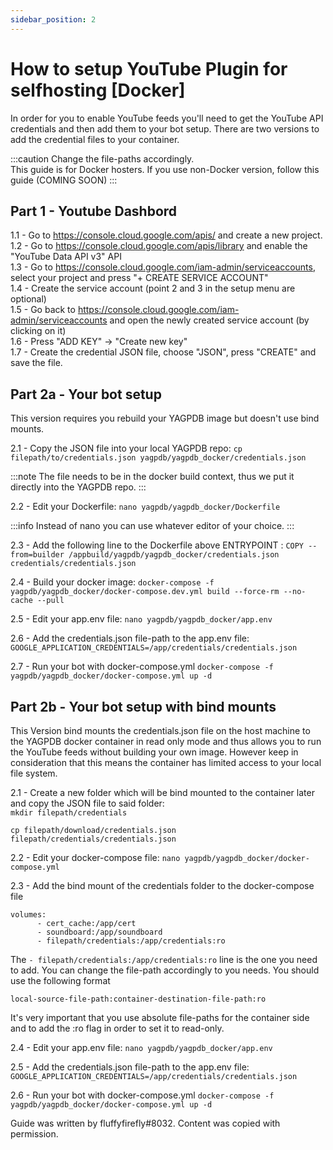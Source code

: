 ```yaml
---
sidebar_position: 2
---
```


# How to setup YouTube Plugin for selfhosting [Docker]

In order for you to enable YouTube feeds you'll need to get the YouTube API credentials and then add them to your bot setup. There are two versions to add the credential files to your container.

:::caution
Change the file-paths accordingly.  
This guide is for Docker hosters. If you use non-Docker version, follow this guide (COMING SOON)
:::

## Part 1 - Youtube Dashbord  
1.1 - Go to https://console.cloud.google.com/apis/ and create a new project.  
1.2 - Go to https://console.cloud.google.com/apis/library and enable the "YouTube Data API v3" API  
1.3 - Go to https://console.cloud.google.com/iam-admin/serviceaccounts, select your project and press "+ CREATE SERVICE ACCOUNT"   
1.4 - Create the service account (point 2 and 3 in the setup menu are optional)  
1.5 - Go back to https://console.cloud.google.com/iam-admin/serviceaccounts and open the newly created service account (by clicking on it)  
1.6 - Press "ADD KEY" -> "Create new key"   
1.7 - Create the credential JSON file, choose "JSON", press "CREATE" and save the file.  

## Part 2a - Your bot setup
This version requires you rebuild your YAGPDB image but doesn't use bind mounts.

2.1 - Copy the JSON file into your local YAGPDB repo: 
```cp filepath/to/credentials.json yagpdb/yagpdb_docker/credentials.json```

:::note
The file needs to be in the docker build context, thus we put it directly into the YAGPDB repo.
:::

2.2 - Edit your Dockerfile:
```nano yagpdb/yagpdb_docker/Dockerfile```

:::info
Instead of nano you can use whatever editor of your choice.
:::

2.3 - Add the following line to the Dockerfile above ENTRYPOINT :
```COPY --from=builder /appbuild/yagpdb/yagpdb_docker/credentials.json credentials/credentials.json```

2.4 - Build your docker image:
```docker-compose -f yagpdb/yagpdb_docker/docker-compose.dev.yml build --force-rm --no-cache --pull```

2.5 - Edit your app.env file:
```nano yagpdb/yagpdb_docker/app.env```

2.6 - Add the credentials.json file-path to the app.env file:
```GOOGLE_APPLICATION_CREDENTIALS=/app/credentials/credentials.json```

2.7 - Run your bot with docker-compose.yml
```docker-compose -f yagpdb/yagpdb_docker/docker-compose.yml up -d```

## Part 2b - Your bot setup with bind mounts

This Version bind mounts the credentials.json file on the host machine to the YAGPDB docker container in read only mode and thus allows you to run the YouTube feeds without building your own image. However keep in consideration that this means the container has limited access to your local file system.

2.1  - Create a new folder which will be bind mounted to the container later and copy the JSON file to said folder:  
```mkdir filepath/credentials```

```cp filepath/download/credentials.json filepath/credentials/credentials.json```


2.2 - Edit your docker-compose file:
```nano yagpdb/yagpdb_docker/docker-compose.yml```

2.3 - Add the bind mount of the credentials folder to the docker-compose file
```    
volumes:
      - cert_cache:/app/cert
      - soundboard:/app/soundboard
      - filepath/credentials:/app/credentials:ro
```

The ```- filepath/credentials:/app/credentials:ro``` line is the one you need to add. 
You can change the file-path accordingly to you needs. You should use the following format
 
```local-source-file-path:container-destination-file-path:ro```
 
It's very important that you use absolute file-paths for the container side and to add the :ro flag in order to set it to read-only.

2.4 - Edit your app.env file:
```nano yagpdb/yagpdb_docker/app.env```

2.5 - Add the credentials.json file-path to the app.env file:
```GOOGLE_APPLICATION_CREDENTIALS=/app/credentials/credentials.json```

2.6 - Run your bot with docker-compose.yml
```docker-compose -f yagpdb/yagpdb_docker/docker-compose.yml up -d```


Guide was written by fluffyfirefly#8032. Content was copied with permission.
